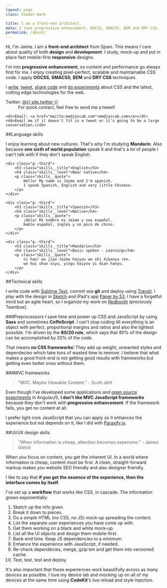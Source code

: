 ```yaml
---
layout: page
class: header-dark

title: I am a front-end architect.
meta: I love progressive enhancement, OOCSS, SMACSS, BEM and DRY CSS.
permalink: /about/
---
```


Hi, I'm Jaime. I am a **front-end architect** from Spain. This means I care about quality of both **design** and **development**. I study, mock-up and put in place fast mobile-first **responsive** designs. 

I'm into **progressive enhancement**, so content and performance go always first for me.
I enjoy creating pixel-perfect, scalable and maintainable CSS code. I apply **OOCSS**, **SMACSS**, **BEM** and **DRY CSS** techniques.

I <a href="/">write</a>, <a href="http://twitter.com/{{site.twitter}}">tweet</a>, <a href="http://github.com/{{ site.username }}">share code</a> and <a href="http://codepen.io/{{ site.username }}">do experiments</a> about CSS and the latest, cutting edge technologies for the web.

<dl>
    <dt>Twitter: <a href="https://twitter.com/csswizardry">@{{ site.twitter }}</a></dt>
    <dd>For quick contact, feel free to send me a tweet!</dd>

    <dt>Email: <a href="mailto:me@jaicab.com">me@jaicab.com</a></dt>
    <dd>Email me if it doesn't fit in a tweet or it's going to be a large conversation.</dd>
</dl>

##Language skills

I enjoy learning about new cultures. That's why I'm studying **Mandarin**. Also because **one sixth of world population** speak it and that's a lot of people I can't talk with if they don't speak English.

<div class="grid skills">
	
	<div class="g--third">
		<h3 class="skills__title">English</h3>
		<h4 class="skills__level">Near native</h4>
		<p class="skills__quote">
			Hello! My name is Jaime and I'm spanish.
			I speak Spanish, English and very little Chinese.
		</p>
	</div>

	<div class="g--third">
		<h3 class="skills__title">Spanish</h3>
		<h4 class="skills__level">Native</h4>
		<p class="skills__quote">
			¡Hola! Mi nombre es Jaime y soy español.
			Hablo español, inglés y un poco de chino.
		</p>
	</div>

	<div class="g--third">
		<h3 class="skills__title">Mandarin</h3>
		<h4 class="skills__level">Basic spoken - Learning</h4>
		<p class="skills__quote">
			ni hao! wo jiao Jaime haiyou wo shi Xibanya ren.
			wo hui shuo xiyu, yingu haiyou yi dian hanyu.
		</p>
	</div>

</div>

##Technical skills

I write code with [Sublime Text](http://www.sublimetext.com/3), commit wia **git** and deploy using [Transit](http://panic.com/transmit/).
I play with the design in [Sketch](http://bohemiancoding.com/sketch/) and iPad's app [Paper by 53](https://www.fiftythree.com/paper).
I have a forgetful mind but an agile heart, so I organize my work on [Redbooth](https://redbooth.com/) (previously Teambox).

###Preprocessors
I save time and power up CSS and JavaScript by using **Sass** and sometimes **CoffeScript**. I can't stop coding till everything is an object with perfect, proportional margins and ratios and also the lightest possible.
I'm driven by the **80/20 rule**, which says that 80% of the design can be accomplished by 20% of the code.

That means **no CSS frameworks**! They add up weight, unwanted styles and dependecies which take tons of wasted time to remove. I believe that what makes a good front-end is not getting good results with frameworks but getting even better ones without them.

###MVC frameworks
> "MVC. Maybe Viewable Content." - Scott Jehl

Even though I've developed some applications and [open source experiments](https://github.com/jaicab/ciego.es) in AngularJS, **I don't like MVC JavaScript frameworks** because they don't work with **progressive enhancement**. If the framework fails, you get no content at all.

I prefer light core JavaScript that you can apply so it enhances the experience but not depends on it, like I did with [Paraxify.js](https://github.com/jaicab/Paraxify.js).

##UI/UX design skills

>"When information is cheap, attention becomes expensive." - James Gleick

When you focus on content, you get the inherent UI. In a world where information is cheap, content must be first. A clean, straight-forward markup makes you website SEO friendly and also designer friendly.

I like to say that __if you get the essence of the experience, then the interface comes by itself__.

I've set up a **workflow** that works like CSS, in cascade. The information grows exponentially:

1. Sketch up the info given.
2. Break it down to pieces.
3. Do a simple HTML (no CSS, no JS) mock-up spreading the content.
4. List the separate user experiences you have come up with.
5. Get them working on a black and white mock-up.
6. List all the UI objects and design them mobile-first.
7. Back-end time. Keep JS dependencies to a minimum.
8. Enhance the experience with JavaScript, if needed.
9. Re-check dependecies, merge, gzip'em and get them into versioned cache.
10. Test, test, test and deploy.

It's also important that these experiences work beautifully across as many devices as possible. I love my device lab and mocking up on all of my devices at the same time using **CodeKit**'s live reload and style injection.